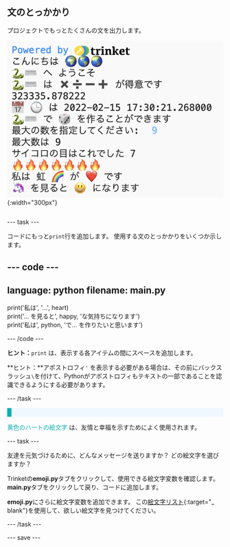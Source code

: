 ## 文のとっかかり

<div style="display: flex; flex-wrap: wrap">
<div style="flex-basis: 200px; flex-grow: 1; margin-right: 15px;">
プロジェクトでもっとたくさんの文を出力します。
</div>
<div>

![絵文字とテキスト文を含むいくつかの新しく表示された出力領域の行](images/sentence_starter.png){:width="300px"}

</div>
</div>

--- task ---

コードにもっと`print`行を追加します。 使用する文のとっかかりをいくつか示します。

--- code ---
---
language: python
filename: main.py
---

print('私は', '...', heart)   
print('... を見ると', happy, 'な気持ちになります')   
print('私は', python, 'で... を作りたいと思います')

--- /code ---

**ヒント：**`print` は、表示する各アイテムの間にスペースを追加します。

**ヒント：**アポストロフィ`'` を表示する必要がある場合は、その前にバックスラッシュ`\`を付けて、Pythonがアポストロフィもテキストの一部であることを認識できるようにする必要があります。

--- /task ---

<p style="border-left: solid; border-width:10px; border-color: #0faeb0; background-color: aliceblue; padding: 10px;">

<span style="color: #0faeb0">黄色のハートの絵文字</span> は、友情と幸福を示すためによく使用されます。</p>

--- task ---

友達を元気づけるために、どんなメッセージを送りますか？ どの絵文字を選びますか？

Trinketの**emoji.py**タブをクリックして、使用できる絵文字変数を確認します。 **main.py**タブをクリックして戻り、コードに追加します。

**emoji.py**にさらに絵文字変数を追加できます。 この[絵文字リスト](https://unicode.org/emoji/charts/full-emoji-list.html){:target="_ blank"}を使用して、欲しい絵文字を見つけてください。

--- /task ---

--- save ---
